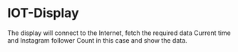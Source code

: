 # IOT-Display
The display will connect to the Internet, fetch the required data Current time and Instagram follower Count in this case and show the data.

